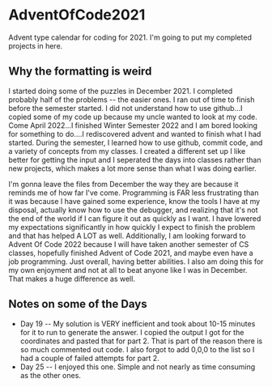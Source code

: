 # AdventOfCode2021
Advent type calendar for coding for 2021. I'm going to put my completed projects in here. 

## Why the formatting is weird
I started doing some of the puzzles in December 2021. I completed probably half of the problems -- the easier ones. I ran out of time to finish before the semester started.
I did not understand how to use github...I copied some of my code up because my uncle wanted to look at my code. 
Come April 2022...I finished Winter Semester 2022 and I am bored looking for something to do....I rediscovered advent and wanted to finish what I had started. During the semester, I learned how to use github, commit code, and a variety of concepts from my classes. I created a different set up I like better for getting the input and I seperated the days into classes rather than new projects, which makes a lot more sense than what I was doing earlier. 

I'm gonna leave the files from December the way they are because it reminds me of how far I've come. Programming is FAR less frustrating than it was because I have gained some experience, know the tools I have at my disposal, actually know how to use the debugger, and realizing that it's not the end of the world if I can figure it out as quickly as I want. I have lowered my expectations significantly in how quickly I expect to finish the problem and that has helped A LOT as well. Additionally, I am looking forward to Advent Of Code 2022 because I will have taken another semester of CS classes, hopefully finished Advent of Code 2021, and maybe even have a job programming. Just overall, having better abilities.  I also am doing this for my own enjoyment and not at all to beat anyone like I was in December. That makes a huge difference as well. 

## Notes on some of the Days
 - Day 19 -- My solution is VERY inefficient and took about 10-15 minutes for it to run to generate the answer. I copied the output I got for the coordinates and pasted that for part 2. That is part of the reason there is so much commented out code. I also forgot to add 0,0,0 to the list so I had a couple of failed attempts for part 2.
 - Day 25 -- I enjoyed this one. Simple and not nearly as time consuming as the other ones. 
